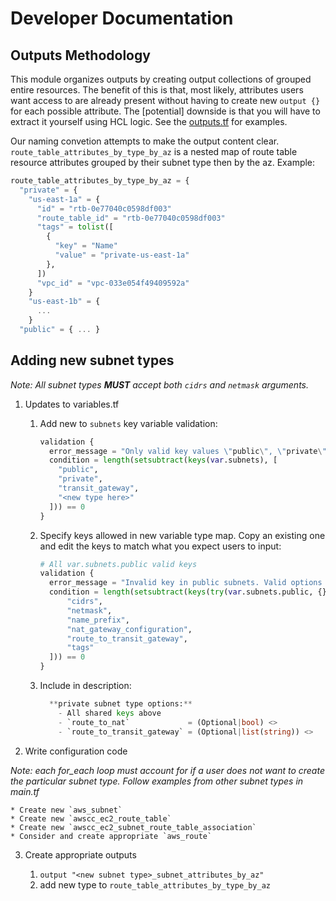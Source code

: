 # Developer Documentation

## Outputs Methodology

This module organizes outputs by creating output collections of grouped entire resources. The benefit of this is that, most likely, attributes users want access to are already present without having to create new `output {}` for each possible attribute. The [potential] downside is that you will have to extract it yourself using HCL logic. See the [outputs.tf](https://github.com/aws-ia/terraform-aws-vpc/outputs.tf) for examples.

Our naming convetion attempts to make the output content clear. `route_table_attributes_by_type_by_az` is a nested map of route table resource attributes grouped by their subnet type then by the az.  Example:
```terraform
route_table_attributes_by_type_by_az = {
  "private" = {
    "us-east-1a" = {
      "id" = "rtb-0e77040c0598df003"
      "route_table_id" = "rtb-0e77040c0598df003"
      "tags" = tolist([
        {
          "key" = "Name"
          "value" = "private-us-east-1a"
        },
      ])
      "vpc_id" = "vpc-033e054f49409592a"
    }
    "us-east-1b" = {
      ...
    }
  "public" = { ... }
```

## Adding new subnet types

*Note: All subnet types **MUST** accept both `cidrs` and `netmask` arguments.*

1. Updates to variables.tf

    1. Add new to `subnets` key variable validation:

        ```terraform
        validation {
          error_message = "Only valid key values \"public\", \"private\", or \"transit_gateway\"."
          condition = length(setsubtract(keys(var.subnets), [
            "public",
            "private",
            "transit_gateway",
            "<new type here>"
          ])) == 0
        }
        ```

    1. Specify keys allowed in new variable type map. Copy an existing one and edit the keys to match what you expect users to input:

        ```terraform
        # All var.subnets.public valid keys
        validation {
          error_message = "Invalid key in public subnets. Valid options include: \"cidrs\", \"netmask\", \"name_prefix\", \"nat_gateway_configuration\", \"tags\"."
          condition = length(setsubtract(keys(try(var.subnets.public, {})), [
              "cidrs",
              "netmask",
              "name_prefix",
              "nat_gateway_configuration",
              "route_to_transit_gateway",
              "tags"
          ])) == 0
        }
        ```

   1. Include in description:

      ```terraform
        **private subnet type options:**
          - All shared keys above
          - `route_to_nat`             = (Optional|bool) <>
          - `route_to_transit_gateway` = (Optional|list(string)) <>
      ```

2. Write configuration code

*Note: each for_each loop must account for if a user does not want to create the particular subnet type. Follow examples from other subnet types in main.tf*

    * Create new `aws_subnet`
    * Create new `awscc_ec2_route_table`
    * Create new `awscc_ec2_subnet_route_table_association`
    * Consider and create appropriate `aws_route`


3. Create appropriate outputs

    1. `output "<new subnet type>_subnet_attributes_by_az"`
    1. add new type to `route_table_attributes_by_type_by_az`
